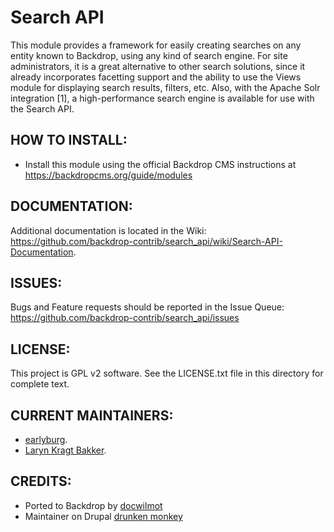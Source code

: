 Search API
==========

This module provides a framework for easily creating searches on any entity
known to Backdrop, using any kind of search engine. For site administrators, it is
a great alternative to other search solutions, since it already incorporates
facetting support and the ability to use the Views module for displaying search
results, filters, etc. Also, with the Apache Solr integration [1], a
high-performance search engine is available for use with the Search API.


HOW TO INSTALL:
---------------
- Install this module using the official Backdrop CMS instructions at
https://backdropcms.org/guide/modules


DOCUMENTATION:
-------------
Additional documentation is located in the Wiki:
https://github.com/backdrop-contrib/search_api/wiki/Search-API-Documentation.


ISSUES:
------
Bugs and Feature requests should be reported in the Issue Queue:
https://github.com/backdrop-contrib/search_api/issues


LICENSE:
---------------
This project is GPL v2 software. See the LICENSE.txt file in this directory
for complete text.


CURRENT MAINTAINERS:
---------------
- [earlyburg](https://github.com/earlyburg).
- [Laryn Kragt Bakker](https://github.com/laryn).


CREDITS:
---------------
- Ported to Backdrop by [docwilmot](https://github.com/docwilmot)
- Maintainer on Drupal [drunken monkey](https://www.drupal.org/u/drunken-monkey)

